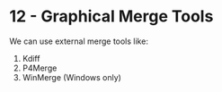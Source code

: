 # 12 - Graphical Merge Tools

We can use external merge tools like:

1. Kdiff
2. P4Merge
3. WinMerge (Windows only)
